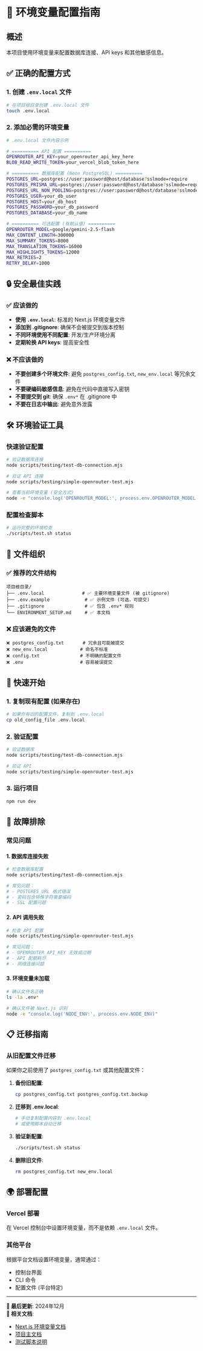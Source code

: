 # 🔧 环境变量配置指南

## 概述
本项目使用环境变量来配置数据库连接、API keys 和其他敏感信息。

## ✅ 正确的配置方式

### 1. 创建 `.env.local` 文件
```bash
# 在项目根目录创建 .env.local 文件
touch .env.local
```

### 2. 添加必需的环境变量
```bash
# .env.local 文件内容示例

# ========== API 配置 ==========
OPENROUTER_API_KEY=your_openrouter_api_key_here
BLOB_READ_WRITE_TOKEN=your_vercel_blob_token_here

# ========== 数据库配置 (Neon PostgreSQL) ==========
POSTGRES_URL=postgres://user:password@host/database?sslmode=require
POSTGRES_PRISMA_URL=postgres://user:password@host/database?sslmode=require
POSTGRES_URL_NON_POOLING=postgres://user:password@host/database?sslmode=require
POSTGRES_USER=your_db_user
POSTGRES_HOST=your_db_host
POSTGRES_PASSWORD=your_db_password
POSTGRES_DATABASE=your_db_name

# ========== 可选配置 (有默认值) ==========
OPENROUTER_MODEL=google/gemini-2.5-flash
MAX_CONTENT_LENGTH=300000
MAX_SUMMARY_TOKENS=8000
MAX_TRANSLATION_TOKENS=16000
MAX_HIGHLIGHTS_TOKENS=12000
MAX_RETRIES=2
RETRY_DELAY=1000
```

## 🔒 安全最佳实践

### ✅ 应该做的
- **使用 `.env.local`**: 标准的 Next.js 环境变量文件
- **添加到 .gitignore**: 确保不会被提交到版本控制
- **不同环境使用不同配置**: 开发/生产环境分离
- **定期轮换 API keys**: 提高安全性

### ❌ 不应该做的
- **不要创建多个环境文件**: 避免 `postgres_config.txt`, `new_env.local` 等冗余文件
- **不要硬编码敏感信息**: 避免在代码中直接写入密钥
- **不要提交到 git**: 确保 `.env*` 在 .gitignore 中
- **不要在日志中输出**: 避免意外泄露

## 🛠️ 环境验证工具

### 快速验证配置
```bash
# 验证数据库连接
node scripts/testing/test-db-connection.mjs

# 验证 API 连接
node scripts/testing/simple-openrouter-test.mjs

# 查看当前环境变量 (安全方式)
node -e "console.log('OPENROUTER_MODEL:', process.env.OPENROUTER_MODEL || 'Not set')"
```

### 配置检查脚本
```bash
# 运行完整的环境检查
./scripts/test.sh status
```

## 📁 文件组织

### ✅ 推荐的文件结构
```
项目根目录/
├── .env.local              # ✅ 主要环境变量文件 (被 gitignore)
├── .env.example             # ✅ 示例文件 (可选，可提交)
├── .gitignore               # ✅ 包含 .env* 规则
└── ENVIRONMENT_SETUP.md     # ✅ 本文档
```

### ❌ 应该避免的文件
```
❌ postgres_config.txt       # 冗余且可能被提交
❌ new_env.local            # 命名不标准
❌ config.txt               # 不明确的配置文件
❌ .env                     # 容易被误提交
```

## 🚀 快速开始

### 1. 复制现有配置 (如果存在)
```bash
# 如果你有旧的配置文件，复制到 .env.local
cp old_config_file .env.local
```

### 2. 验证配置
```bash
# 验证数据库
node scripts/testing/test-db-connection.mjs

# 验证 API
node scripts/testing/simple-openrouter-test.mjs
```

### 3. 运行项目
```bash
npm run dev
```

## 🔧 故障排除

### 常见问题

#### 1. 数据库连接失败
```bash
# 检查数据库配置
node scripts/testing/test-db-connection.mjs

# 常见问题：
# - POSTGRES_URL 格式错误
# - 密码包含特殊字符需要编码
# - SSL 配置问题
```

#### 2. API 调用失败  
```bash
# 检查 API 配置
node scripts/testing/simple-openrouter-test.mjs

# 常见问题：
# - OPENROUTER_API_KEY 无效或过期
# - API 配额耗尽
# - 网络连接问题
```

#### 3. 环境变量未加载
```bash
# 确认文件名正确
ls -la .env*

# 确认文件被 Next.js 识别
node -e "console.log('NODE_ENV:', process.env.NODE_ENV)"
```

## 📋 迁移指南

### 从旧配置文件迁移

如果你之前使用了 `postgres_config.txt` 或其他配置文件：

1. **备份旧配置**:
   ```bash
   cp postgres_config.txt postgres_config.txt.backup
   ```

2. **迁移到 .env.local**:
   ```bash
   # 手动复制配置内容到 .env.local
   # 或使用脚本自动迁移
   ```

3. **验证新配置**:
   ```bash
   ./scripts/test.sh status
   ```

4. **删除旧文件**:
   ```bash
   rm postgres_config.txt new_env.local
   ```

## 🌍 部署配置

### Vercel 部署
在 Vercel 控制台中设置环境变量，而不是依赖 `.env.local` 文件。

### 其他平台
根据平台文档设置环境变量，通常通过：
- 控制台界面
- CLI 命令
- 配置文件 (平台特定)

---

**📅 最后更新**: 2024年12月  
**🔗 相关文档**: 
- [Next.js 环境变量文档](https://nextjs.org/docs/basic-features/environment-variables)
- [项目主文档](README.md)
- [测试脚本说明](scripts/README.md)